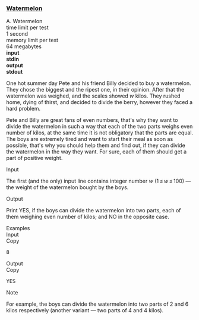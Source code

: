 <h3><a href="https://codeforces.com/contest/4/problem/A" target="_blank" rel="noopener noreferrer">Watermelon</a></h3>
<div class="header"><div class="title">A. Watermelon</div><div class="time-limit"><div class="property-title">time limit per test</div>1 second</div><div class="memory-limit"><div class="property-title">memory limit per test</div>64 megabytes</div><div class="input-file input-standard" style="font-weight: bold"><div class="property-title">input</div>stdin</div><div class="output-file output-standard" style="font-weight: bold"><div class="property-title">output</div>stdout</div></div><div><p>One hot summer day Pete and his friend Billy decided to buy a watermelon. They chose the biggest and the ripest one, in their opinion. After that the watermelon was weighed, and the scales showed <span class="tex-span"><i>w</i></span> kilos. They rushed home, dying of thirst, and decided to divide the berry, however they faced a hard problem.</p><p>Pete and Billy are great fans of even numbers, that's why they want to divide the watermelon in such a way that each of the two parts weighs even number of kilos, at the same time it is not obligatory that the parts are equal. The boys are extremely tired and want to start their meal as soon as possible, that's why you should help them and find out, if they can divide the watermelon in the way they want. For sure, each of them should get a part of positive weight.</p></div><div class="input-specification"><div class="section-title">Input</div><p>The first (and the only) input line contains integer number <span class="tex-span"><i>w</i></span> (<span class="tex-span">1 ≤ <i>w</i> ≤ 100</span>) — the weight of the watermelon bought by the boys.</p></div><div class="output-specification"><div class="section-title">Output</div><p>Print <span class="tex-font-style-tt">YES</span>, if the boys can divide the watermelon into two parts, each of them weighing even number of kilos; and <span class="tex-font-style-tt">NO</span> in the opposite case.</p></div><div class="sample-tests"><div class="section-title">Examples</div><div class="sample-test"><div class="input"><div class="title">Input<div title="Copy" data-clipboard-target="#id009963168168866445" id="id00734911628103753" class="input-output-copier">Copy</div></div><pre id="id009963168168866445">8<br></pre></div><div class="output"><div class="title">Output<div title="Copy" data-clipboard-target="#id008757851883399445" id="id007295535685633865" class="input-output-copier">Copy</div></div><pre id="id008757851883399445">YES<br></pre></div></div></div><div class="note"><div class="section-title">Note</div><p>For example, the boys can divide the watermelon into two parts of 2 and 6 kilos respectively (another variant — two parts of 4 and 4 kilos).</p></div>